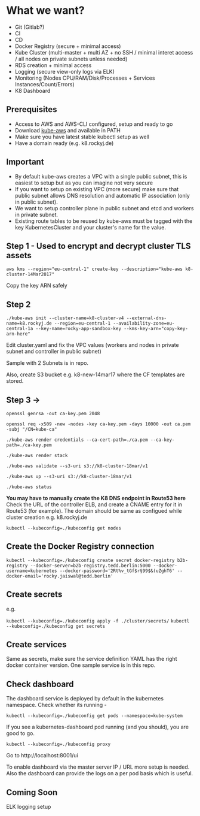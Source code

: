 # What we want?

- Git (Gitlab?)
- CI
- CD
- Docker Registry (secure + minimal access)
- Kube Cluster (multi-master + multi AZ + no SSH / minimal interet access / all nodes on private subnets unless needed)
- RDS creation + minimal access
- Logging (secure view-only logs via ELK)
- Monitoring (Nodes CPU/RAM/Disk/Processes + Services Instances/Count/Errors)
- K8 Dashboard

## Prerequisites

- Access to AWS and AWS-CLI configured, setup and ready to go
- Download [kube-aws](https://github.com/kubernetes-incubator/kube-aws/releases) and available in PATH
- Make sure you have latest stable kubectl setup as well
- Have a domain ready (e.g. k8.rockyj.de)

## Important

- By default kube-aws creates a VPC with a single public subnet, this is easiest to setup but as you can imagine not very secure
- If you want to setup on existing VPC (more secure) make sure that public subnet allows DNS resolution and automatic IP association (only in public subnet).
- We want to setup controller plane in public subnet and etcd and workers in private subnet.
- Existing route tables to be reused by kube-aws must be tagged with the key KubernetesCluster and your cluster's name for the value.

## Step 1 - Used to encrypt and decrypt cluster TLS assets

```aws kms --region="eu-central-1" create-key --description="kube-aws k8-cluster-14Mar2017"```

Copy the key ARN safely

## Step 2


```./kube-aws init --cluster-name=k8-cluster-v4 --external-dns-name=k8.rockyj.de --region=eu-central-1 --availability-zone=eu-central-1a --key-name=rocky-app-sandbox-key --kms-key-arn="copy-key-arn-here"```

Edit cluster.yaml and fix the VPC values (workers and nodes in private subnet and controller in public subnet)

Sample with 2 Subnets is in repo.

Also, create S3 bucket e.g. k8-new-14mar17 where the CF templates are stored.

## Step 3 ->

```openssl genrsa -out ca-key.pem 2048```

```openssl req -x509 -new -nodes -key ca-key.pem -days 10000 -out ca.pem -subj "/CN=kube-ca"```

```./kube-aws render credentials --ca-cert-path=./ca.pem --ca-key-path=./ca-key.pem```

```./kube-aws render stack```

```./kube-aws validate --s3-uri s3://k8-cluster-18mar/v1```

```./kube-aws up --s3-uri s3://k8-cluster-18mar/v1```

```./kube-aws status```

__You may have to manually create the K8 DNS endpoint in Route53 here__ Check the URL of the controller ELB, and create a CNAME entry for it in Route53 (for example). The domain should be same as configued while cluster creation e.g. k8.rockyj.de

```kubectl --kubeconfig=./kubeconfig get nodes```

## Create the Docker Registry connection

```kubectl --kubeconfig=./kubeconfig create secret docker-registry b2b-registry --docker-server=b2b-registry.tedd.berlin:5000 --docker-username=kubernetes --docker-password='2Rt%v_tGf$r§99$&(uZghT6' --docker-email='rocky.jaiswal@tedd.berlin'```

## Create secrets

e.g.

```kubectl --kubeconfig=./kubeconfig apply -f ./cluster/secrets/```
```kubectl --kubeconfig=./kubeconfig get secrets```

## Create services

Same as secrets, make sure the service definition YAML has the right docker container version. One sample service is in this repo.

## Check dashboard

The dashboard service is deployed by default in the kubernetes namespace. Check whether its running -

```kubectl --kubeconfig=./kubeconfig get pods --namespace=kube-system```

If you see a kubernetes-dashboard pod running (and you should), you are good to go.

```kubectl --kubeconfig=./kubeconfig proxy```

Go to http://localhost:8001/ui

To enable dashboard via the master server IP / URL more setup is needed. Also the dashboard can provide the logs on a per pod basis which is useful.

## Coming Soon

ELK logging setup






